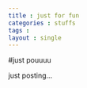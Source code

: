 ```yaml
---
title : just for fun 
categories : stuffs
tags : 
layout : single
---
```

 #just pouuuu
 
just posting...

